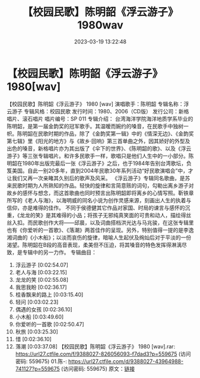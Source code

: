 ﻿---
title: 【校园民歌】陈明韶《浮云游子》1980wav
date: 2023-03-19 13:22:48
categories: WAV车载音乐、镜像
tags: 华语中文
---
# 【校园民歌】陈明韶《浮云游子》1980[wav]

【校园民歌】陈明韶《浮云游子》 1980 [wav]
演唱歌手：陈明韶
专辑名称：浮云游子
专辑风格：校园民歌
发行时间：1980、2006（CD版）
发行公司：新格唱片、滚石唱片
唱片编号：SP 011
专辑介绍：
台湾海洋学院海洋地质学系毕业的陈明韶，是第一届金韵奖的冠军歌手。其温暧而婉约的嗓音，在民歌手中独树一帜。陈明韶在民歌时期的作品，除了《金韵奖第一辑》中的《情深无边》、《金韵奖第七辑》里《阳光的地方》与《故乡·回响》第三首单曲之外，因其娇好的外型及出色的嗓音，新格唱片亦为其出版了《伞下的世界》、《陈明韶的歌》、以及《浮云游子》等三张专辑唱片。和许多民歌手一样，歌唱只是他们人生中的一小部分。陈明韶在1980年出版完最后一张《浮云游子》之后，也于1984年告别台湾歌坛，负笈美国。自此一别20多年，直到2004年民歌30年系列活动“好民歌演唱会”中，才让我们又再一次亲睹其久别后的歌声及风采。
《浮云游子》专辑同名歌曲，是苏来民歌时期为人所熟知的作品。轻快的旋律和言简意赅的词句，勾勒出离乡游子对故乡的感怀与想念，而这首歌曲也同时预言出陈明韶即将离乡的心情写照。靳铁章所写的《老人与海》，以海明威的同名小说为创作灵感来源，刻画出人生的执着与信仰，亦是难得的佳作。
不同于侯德健其它作品对家国、时局的谏言与感怀的沉重，《龙龙的笑》是其难得的小品；将孩子无邪纯真笑面的可贵和动人，描绘得丝丝入扣。而民歌创作大将——邱晨，以及词曲搭档洪光达与马兆骏，在这张专辑里也有《你爱听的一首歌》、《落潮》两首佳作的呈现。另外，特别值得一提的是李逸湘词曲的《小木船》；以淡而哀伤的旋律，暗喻人生起伏及绚灿后对于平淡的一份渴望。陈明韶在B段的高音表现，柔美但不压迫，将其嗓音的特色发挥得淋漓尽致，是专辑中的另一力作。
专辑曲目：
01. 浮云游子 [0:02:54.07]
02. 老人与海 [0:03:22.15]
03. 龙龙的笑 [0:02:55.08]
04. 我思我盼 [0:02:36.17]
05. 桂香飘来的路上 [0:03:15.40]
06. 轻问 [0:03:02.23]
07. 偶遇的女孩 [0:02:36.10]
08. 小木船 [0:03:49.60]
09. 你爱听的一首歌 [0:02:50.47]
10. 秋旅 [0:03:25.30]
11. 惜 [0:02:36.10]
12. 落潮 [0:03:37.08]
【校园民歌】陈明韶《浮云游子》 1980 [wav].rar: https://url27.ctfile.com/f/9388027-826056093-f7dad3?p=559675
(访问密码: 559675)
01.陈-: https://url27.ctfile.com/d/9388027-43964988-741127?p=559675
(访问密码: 559675)
原文：[链接](https://blog.sina.com.cn/s/blog_1647c7e760103111l.html)